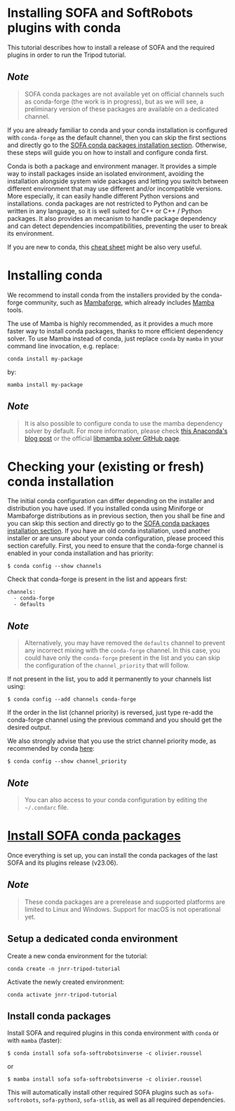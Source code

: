 # Installing SOFA and SoftRobots plugins with conda

This tutorial describes how to install a release of SOFA and the required plugins in order to run the Tripod tutorial.

## <i>Note</i>
> SOFA conda packages are not available yet on official channels such as conda-forge (the work is in progress), but as we will see, a preliminary version of these packages are available on a dedicated channel.

If you are already familiar to conda and your conda installation is configured with `conda-forge` as the default channel, then you can skip the first sections and directly go to the [SOFA conda packages installation section](#install_sofa_conda_package). Otherwise, these steps will guide you on how to install and configure conda first. 

Conda is both a package and environment manager. It provides a simple way to install packages inside an isolated environment, avoiding the 
installation alongside system wide packages and letting you switch between different environment that may use different and/or 
incompatible versions. More especially, it can easily handle different Python versions and installations.
conda packages are not restricted to Python and can be written in any language, so it is well suited for C++ or C++ / Python packages.
It also provides an mecanism to handle package dependency and can detect dependencies incompatibilities, preventing the user 
to break its environment. 
 
If you are new to conda, this <a href=https://docs.conda.io/projects/conda/en/latest/_downloads/843d9e0198f2a193a3484886fa28163c/conda-cheatsheet.pdf> cheat sheet</a> 
might be also very useful.

# Installing conda

We recommend to install conda from the installers provided by the conda-forge community, such as 
<a href=https://github.com/conda-forge/miniforge#mambaforge>Mambaforge</a>, which already includes 
<a href=https://github.com/mamba-org/mamba>Mamba</a> tools.

The use of Mamba is highly recommended, as it provides a much more faster way to install conda packages, thanks to more efficient dependency solver.
To use Mamba instead of conda, just replace `conda` by `mamba` in your command line invocation, e.g. replace:
```
conda install my-package
```
by:
```
mamba install my-package
```

## <i>Note</i>

> It is also possible to configure conda to use the mamba dependency solver by default. For more information, please check <a href=https://www.anaconda.com/blog/a-faster-conda-for-a-growing-community>this Anaconda's blog post</a> or the official <a href=https://github.com/conda/conda-libmamba-solver>libmamba solver GitHub page</a>.


# Checking your (existing or fresh) conda installation

The initial conda configuration can differ depending on the installer and distribution you have used. If you
installed conda using Miniforge or Mambaforge distributions as in previous section, then you shall be fine and you can skip this section and directly go to the [SOFA conda packages installation section](#install_sofa_conda_package). If you have an old conda installation, used another installer or are
unsure about your conda configuration, please proceed this section carefully.
First, you need to ensure that the conda-forge channel is enabled in your conda installation
and has priority:
```
$ conda config --show channels
```

Check that conda-forge is present in the list and appears first:
```
channels:
  - conda-forge
  - defaults
```

## <i>Note</i>

> Alternatively, you may have removed the `defaults` channel to prevent any incorrect mixing with the `conda-forge` channel. In this case, you could have only the `conda-forge` present in the list
and you can skip the configuration of the `channel_priority` that will follow.

If not present in the list, you to add it permanently to your channels list using:
```
$ conda config --add channels conda-forge
```

If the order in the list (channel priority) is reversed, just type re-add 
the conda-forge channel using the previous command and you should get the desired output.

We also strongly advise that you use the strict channel priority mode, as recommended by conda 
 <a href=https://docs.conda.io/projects/conda/en/latest/user-guide/tasks/manage-channels.html#strict>here</a>:
```
$ conda config --show channel_priority    
```

## <i>Note</i>

> You can also access to your conda configuration by editing the `~/.condarc` file.

# [Install SOFA conda packages](#install_sofa_conda_package)

Once everything is set up, you can install the conda packages of the last SOFA and its plugins release (v23.06).

## <i>Note</i>

> These conda packages are a prerelease and supported platforms are limited to Linux and Windows. Support for macOS is not operational yet.

## Setup a dedicated conda environment

Create a new conda environment for the tutorial:

```
conda create -n jnrr-tripod-tutorial
```

Activate the newly created environment:

```
conda activate jnrr-tripod-tutorial
```

## Install conda packages

Install SOFA and required plugins in this conda environment with `conda` or with `mamba` (faster):
```
$ conda install sofa sofa-softrobotsinverse -c olivier.roussel
```
or 
```
$ mamba install sofa sofa-softrobotsinverse -c olivier.roussel
```

This will automatically install other required SOFA plugins such as `sofa-softrobots`, `sofa-python3`, `sofa-stlib`, as well as all required dependencies.
